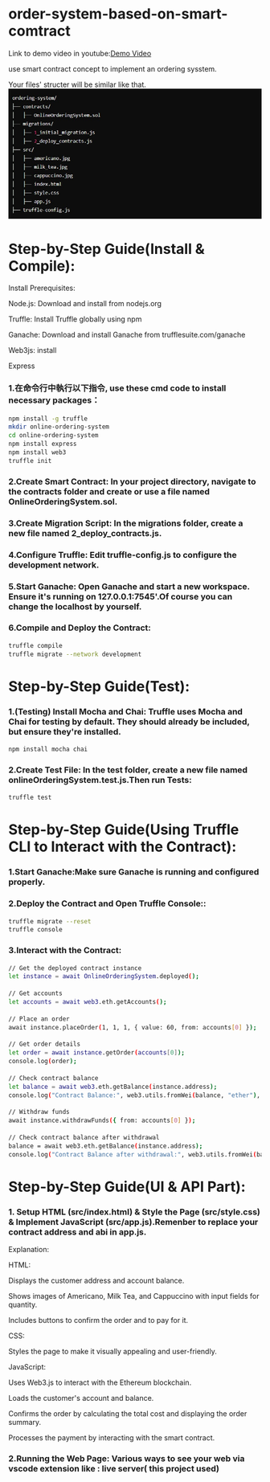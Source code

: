 # order-system-based-on-smart-comtract
Link to demo video in youtube:[Demo Video](https://youtu.be/fxUdtGyFeIo)

use smart contract concept to implement an ordering sysstem.

Your files' structer will be similar like that.
![Image](structer_of_files.jpg)
# Step-by-Step Guide(Install & Compile):
Install Prerequisites:

Node.js: Download and install from nodejs.org

Truffle: Install Truffle globally using npm

Ganache: Download and install Ganache from trufflesuite.com/ganache

Web3js: install 

Express

### 1.在命令行中執行以下指令, use these cmd code to install necessary packages：
```bash
npm install -g truffle
mkdir online-ordering-system
cd online-ordering-system
npm install express
npm install web3
truffle init
```
### 2.Create Smart Contract: In your project directory, navigate to the contracts folder and create or use a file named OnlineOrderingSystem.sol.
### 3.Create Migration Script: In the migrations folder, create a new file named 2_deploy_contracts.js.
### 4.Configure Truffle: Edit truffle-config.js to configure the development network.
### 5.Start Ganache: Open Ganache and start a new workspace. Ensure it's running on 127.0.0.1:7545'.Of course you can change the localhost by yourself.
### 6.Compile and Deploy the Contract:
```bash
truffle compile
truffle migrate --network development
```
# Step-by-Step Guide(Test):
### 1.(Testing) Install Mocha and Chai: Truffle uses Mocha and Chai for testing by default. They should already be included, but ensure they're installed.
```bash
npm install mocha chai
```
### 2.Create Test File: In the test folder, create a new file named onlineOrderingSystem.test.js.Then run Tests:
```bash
truffle test
```
# Step-by-Step Guide(Using Truffle CLI to Interact with the Contract):
### 1.Start Ganache:Make sure Ganache is running and configured properly.
### 2.Deploy the Contract and Open Truffle Console::
```bash
truffle migrate --reset
truffle console
```
### 3.Interact with the Contract:
```bash
// Get the deployed contract instance
let instance = await OnlineOrderingSystem.deployed();

// Get accounts
let accounts = await web3.eth.getAccounts();

// Place an order
await instance.placeOrder(1, 1, 1, { value: 60, from: accounts[0] });

// Get order details
let order = await instance.getOrder(accounts[0]);
console.log(order);

// Check contract balance
let balance = await web3.eth.getBalance(instance.address);
console.log("Contract Balance:", web3.utils.fromWei(balance, "ether"), "ETH");

// Withdraw funds
await instance.withdrawFunds({ from: accounts[0] });

// Check contract balance after withdrawal
balance = await web3.eth.getBalance(instance.address);
console.log("Contract Balance after withdrawal:", web3.utils.fromWei(balance, "ether"), "ETH");
```
# Step-by-Step Guide(UI & API Part):
### 1. Setup HTML (src/index.html) & Style the Page (src/style.css) & Implement JavaScript (src/app.js).Remenber to replace your contract address and abi in app.js.
Explanation:

HTML:

Displays the customer address and account balance.

Shows images of Americano, Milk Tea, and Cappuccino with input fields for quantity.

Includes buttons to confirm the order and to pay for it.

CSS:

Styles the page to make it visually appealing and user-friendly.

JavaScript:

Uses Web3.js to interact with the Ethereum blockchain.

Loads the customer's account and balance.

Confirms the order by calculating the total cost and displaying the order summary.

Processes the payment by interacting with the smart contract.

### 2.Running the Web Page: Various ways to see your web via vscode extension like : live server( this project used)
